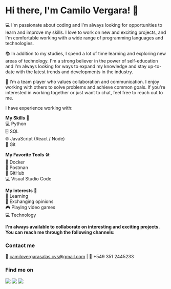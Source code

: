 # Hi there, I'm Camilo Vergara! 👋

💻 I'm passionate about coding and I'm always looking for opportunities to learn and improve my skills. I love to work on new and exciting projects, and I'm comfortable working with a wide range of programming languages and technologies.

📚 In addition to my studies, I spend a lot of time learning and exploring new areas of technology. I'm a strong believer in the power of self-education and I'm always looking for ways to expand my knowledge and stay up-to-date with the latest trends and developments in the industry.

🤝 I'm a team player who values collaboration and communication. I enjoy working with others to solve problems and achieve common goals. If you're interested in working together or just want to chat, feel free to reach out to me. 

I have experience working with:

**My Skills** 🚀  
💻 Python  
🗄️ SQL  
🌐 JavaScript (React / Node)  
📜 Git  
  
**My Favorite Tools** 🛠️  
🐳 Docker  
💬 Postman  
🐙 GitHub  
💻 Visual Studio Code  
  
**My Interests** 🌟  
📖 Learning  
💬 Exchanging opinions  
🎮 Playing video games  
💻 Technology

**I'm always available to collaborate on interesting and exciting projects. You can reach me through the following channels:**

### Contact me

📧 camilovergarasalas.cvs@gmail.com | 📱 +549 351 2445233


### Find me on

[![](https://img.shields.io/badge/LinkedIn-Camilo%20Vergara-blue?style=flat-square&logo=linkedin&labelColor=blue&link=https://www.linkedin.com/in/camilo-vs/)](https://www.linkedin.com/in/camilo-vs/)
[![](https://img.shields.io/badge/Twitter-MrChrov-blue?style=flat-square&logo=twitter&labelColor=blue&link=https://twitter.com/MrChrov)](https://twitter.com/MrChrov)
[![](https://img.shields.io/badge/Instagram-camilo__evs-blue?style=flat-square&logo=instagram&labelColor=blue&link=https://www.instagram.com/camilo_evs/)](https://www.instagram.com/camilo_evs/)

